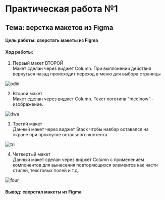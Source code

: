 # Практическая работа №1
## Тема: верстка макетов из Figma

#### Цель работы: сверстать макеты из Figma 

#### Ход работы: 

1.	Первый макет ВТОРОЙ </br>
Макет сделан через виджет Column. При выплонении действия вернуться назад происходит переход в меню для выбора страницы

![odin](https://i.postimg.cc/QtfnkjSb/2022-11-24-202144312.png "first maket")

2.	Второй макет </br>
Макет сделан через виджет Column. Текст логотипа “medinow” - изображение.

![dwa](https://i.postimg.cc/CKT1SgGm/2022-11-24-202647679.png "second maket")

3.	Третий макет </br>
Данный макет через виджет Stack чтобы навбар оставался на экране при прокнутке остального контента.

![tri](https://i.postimg.cc/d1WwkPCM/2022-11-24-202739514.png "third maket")

4. Четвертый макет </br>
Данный макет сделан через виджет Column с применением компонентов для вынесения повторяющихся элементов как части стилей, текстовых полей и т.д.

![four](https://i.postimg.cc/MpD62QGK/2022-11-24-203007286.png "four maket")

#### Вывод: сверстал макеты из Figma
